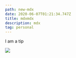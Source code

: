 ```yaml
---
path: new-mdx
date: 2020-06-07T01:21:34.747Z
title: mdxmdx
description: mdx
tag: personal
---
```

<p class='tip'>I am a tip</p>

<div class='smalfsdfdsfds'>

![](/../assets/great.jpg)

</div>
